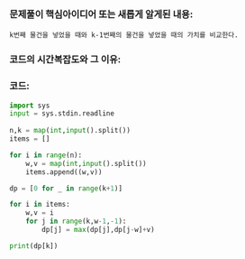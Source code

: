 ### 문제풀이 핵심아이디어 또는 새롭게 알게된 내용: 
    k번째 물건을 넣었을 때와 k-1번째의 물건을 넣었을 때의 가치를 비교한다.

### 코드의 시간복잡도와 그 이유:


### 코드:
```python
import sys
input = sys.stdin.readline
 
n,k = map(int,input().split())
items = []

for i in range(n):
    w,v = map(int,input().split())
    items.append((w,v))

dp = [0 for _ in range(k+1)]

for i in items:
    w,v = i
    for j in range(k,w-1,-1):
        dp[j] = max(dp[j],dp[j-w]+v)

print(dp[k])
```
